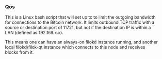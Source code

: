 ### Qos ###

This is a Linux bash script that will set up tc to limit the outgoing bandwidth for connections to the Bitcoin network. It limits outbound TCP traffic with a source or destination port of 11721, but not if the destination IP is within a LAN (defined as 192.168.x.x).

This means one can have an always-on filokd instance running, and another local filokd/filok-qt instance which connects to this node and receives blocks from it.
